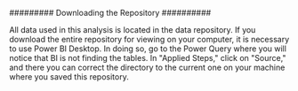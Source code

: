 ######### Downloading the Repository ##########


All data used in this analysis is located in the data repository.
If you download the entire repository for viewing on your computer, it is necessary to use Power BI Desktop. 
In doing so, go to the Power Query where you will notice that BI is not finding the tables. 
In "Applied Steps," click on "Source," and there you can correct the directory to the current one on your machine where you saved this repository.
